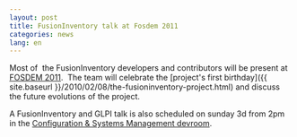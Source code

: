 ```yaml
---
layout: post
title: FusionInventory talk at Fosdem 2011
categories: news
lang: en
---
```


Most of  the FusionInventory developers and contributors will be present at <a title="FOSDEM" href="http://www.fosdem.org">FOSDEM 2011</a>.  The team will celebrate the [project's first birthday]({{ site.baseurl }}/2010/02/08/the-fusioninventory-project.html) and discuss the future evolutions of the project.

A FusionInventory and GLPI talk is also scheduled on sunday 3d from 2pm in the ﻿﻿[Configuration &amp; Systems Management devroom](http://fosdem.org/2011/preview-sunday#configuration__systems_management_devroom).
